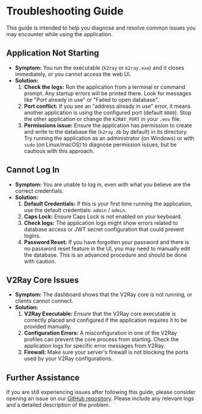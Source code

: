 # Troubleshooting Guide

This guide is intended to help you diagnose and resolve common issues you may encounter while using the application.

## Application Not Starting

- **Symptom:** You run the executable (`k2ray` or `k2ray.exe`) and it closes immediately, or you cannot access the web UI.
- **Solution:**
  1.  **Check the logs:** Run the application from a terminal or command prompt. Any startup errors will be printed there. Look for messages like "Port already in use" or "Failed to open database".
  2.  **Port conflict:** If you see an "address already in use" error, it means another application is using the configured port (default `8080`). Stop the other application or change the `K2RAY_PORT` in your `.env` file.
  3.  **Permissions issue:** Ensure the application has permission to create and write to the database file (`k2ray.db` by default) in its directory. Try running the application as an administrator (on Windows) or with `sudo` (on Linux/macOS) to diagnose permission issues, but be cautious with this approach.

## Cannot Log In

- **Symptom:** You are unable to log in, even with what you believe are the correct credentials.
- **Solution:**
  1.  **Default Credentials:** If this is your first time running the application, use the default credentials: `admin` / `admin`.
  2.  **Caps Lock:** Ensure Caps Lock is not enabled on your keyboard.
  3.  **Check logs:** The application logs might show errors related to database access or JWT secret configuration that could prevent logins.
  4.  **Password Reset:** If you have forgotten your password and there is no password reset feature in the UI, you may need to manually edit the database. This is an advanced procedure and should be done with caution.

## V2Ray Core Issues

- **Symptom:** The dashboard shows that the V2Ray core is not running, or clients cannot connect.
- **Solution:**
  1.  **V2Ray Executable:** Ensure that the V2Ray core executable is correctly placed and configured if the application requires it to be provided manually.
  2.  **Configuration Errors:** A misconfiguration in one of the V2Ray profiles can prevent the core process from starting. Check the application logs for specific error messages from V2Ray.
  3.  **Firewall:** Make sure your server's firewall is not blocking the ports used by your V2Ray configurations.

## Further Assistance

If you are still experiencing issues after following this guide, please consider opening an issue on our [GitHub repository](https://github.com/your-username/k2ray/issues). Please include any relevant logs and a detailed description of the problem.